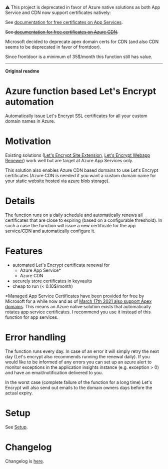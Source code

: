 :warning: This project is deprecated in favor of Azure native solutions as both App Service and CDN now support certificates natively:

See [documentation for free certificates on App Services](https://docs.microsoft.com/azure/app-service/configure-ssl-certificate).

~~See [documentation for free certificates on Azure CDN](https://docs.microsoft.com/azure/cdn/cdn-custom-ssl).~~

Microsoft decided to deprecate apex domain certs for CDN (and also CDN seems to be deprecated in favor of frontdoor).

Since frontdoor is a minimum of 35$/month this function still has value.

______________

**Original readme**

# Azure function based Let's Encrypt automation

Automatically issue Let's Encrypt SSL certificates for all your custom domain names in Azure.

# Motivation

Existing solutions ([Let's Encrypt Site Extension](https://github.com/sjkp/letsencrypt-siteextension), [Let's Encrypt Webapp Renewer](https://github.com/ohadschn/letsencrypt-webapp-renewer)) work well but are target at Azure App Services only.

This solution also enables Azure CDN based domains to use Let's Encrypt certificates (Azure CDN is needed if you want a custom domain name for your static website hosted via azure blob storage).

# Details

The function runs on a daily schedule and automatically renews all certificates that are close to expiring (based on a configurable threshold). In such a case the function will issue a new certificate for the app service/CDN and automatically configure it.

# Features

* automated Let's Encrypt certificate renewal for
    * Azure App Service*
    * Azure CDN
* securely store certificates in keyvaults
* cheap to run (< 0.10$/month)

\*Managed App Service Certificates have been provided for free by Microsoft for a while now and as of [March 17th 2021 also support Apex domains](https://azure.microsoft.com/updates/public-preview-app-service-managed-certificates-now-supports-apex-domains/). This means an Azure native solution exists that automatically rotates app service certificates. I recommend you use it instead of this function for app services.

# Error handling

The function runs every day. In case of an error it will simply retry the next day (Let's encrypt also recommends running the renewal daily). If you would like to be informed of any errors you can set up an azure alert to monitor exceptions in the application insights instance (e.g. exception > 0) and have an email/notification delivered to you.

In the worst case (complete failure of the function for a long time) Let's Encrypt will also send out emails to the domain owners days before the actual expiry.

# Setup

See [Setup](./docs/Setup.md).

# Changelog

Changelog is [here](Changelog.md).
